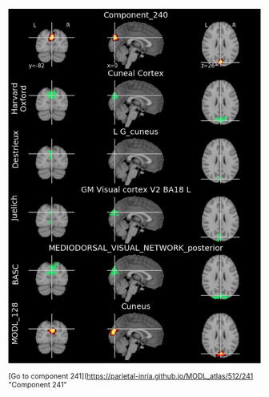


![240](preliminary/240.jpg "Component 240")

[Go to component 241](https://parietal-inria.github.io/MODL_atlas/512/241 "Component 241"